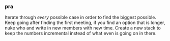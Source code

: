 ### pra
Iterate through *every* possible case in order to find the biggest possible.
Keep going after finding the first meeting, if you find an option that is longer, nuke who and write in new members with new time.
Create a new stack to keep the numbers incremental instead of what even is going on in there.
